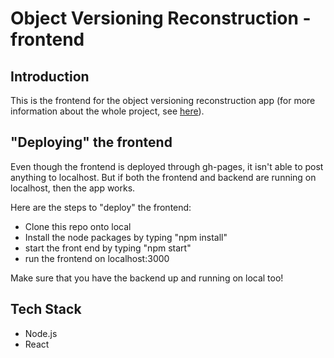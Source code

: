 # Object Versioning Reconstruction - frontend

## Introduction

This is the frontend for the object versioning reconstruction app (for more information about the whole project, see [here](https://github.com/RenchChua/object-version-recon-back)).

## "Deploying" the frontend

Even though the frontend is deployed through gh-pages, it isn't able to post anything to localhost. But if both the frontend and backend are running on localhost, then the app works.

Here are the steps to "deploy" the frontend:

 - Clone this repo onto local
 - Install the node packages by typing "npm install"
 - start the front end by typing "npm start"
 - run the frontend on localhost:3000

Make sure that you have the backend up and running on local too!

## Tech Stack

 - Node.js
 - React 
